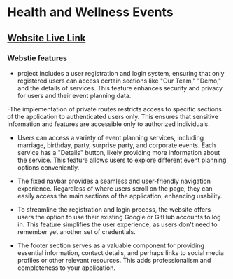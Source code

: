 # Health and Wellness Events

## [Website Live Link](https://assignment-9-7feb1.web.app/) 

### Webstie features

- project includes a user registration and login system, ensuring that only registered users can access certain sections like "Our Team," "Demo," and the details of services. This feature enhances security and privacy for users and their event planning data.

-The implementation of private routes restricts access to specific sections of the application to authenticated users only. This ensures that sensitive information and features are accessible only to authorized individuals.

- Users can access a variety of event planning services, including marriage, birthday, party, surprise party, and corporate events. Each service has a "Details" button, likely providing more information about the service. This feature allows users to explore different event planning options conveniently.

- The fixed navbar provides a seamless and user-friendly navigation experience. Regardless of where users scroll on the page, they can easily access the main sections of the application, enhancing usability.
- To streamline the registration and login process, the website offers users the option to use their existing Google or GitHub accounts to log in. This feature simplifies the user experience, as users don't need to remember yet another set of credentials.

- The footer section serves as a valuable component for providing essential information, contact details, and perhaps links to social media profiles or other relevant resources. This adds professionalism and completeness to your application.